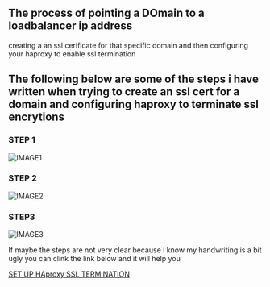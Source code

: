 ## The process of pointing a DOmain to a loadbalancer ip address
creating a an ssl cerificate for that specific domain and then configuring your haproxy to enable ssl termination
## The following below are some of the steps i have written when trying to create an ssl cert for a domain and configuring haproxy to terminate ssl encrytions

### STEP 1
![IMAGE1](https://github.com/HassanMunene/alx-system_engineering-devops/blob/master/img/step1.jpg)

### STEP 2
![IMAGE2](https://github.com/HassanMunene/alx-system_engineering-devops/blob/master/img/step2.jpg)

### STEP3
![IMAGE3](https://github.com/HassanMunene/alx-system_engineering-devops/blob/master/img/step3.jpg)

If maybe the steps are not very clear because i know my handwriting is a bit ugly 
you can clink the link below and it will help you

[SET UP HAproxy SSL TERMINATION](https://www.linuxtechi.com/how-to-setup-haproxy-ssl-termination-ubuntu/)
